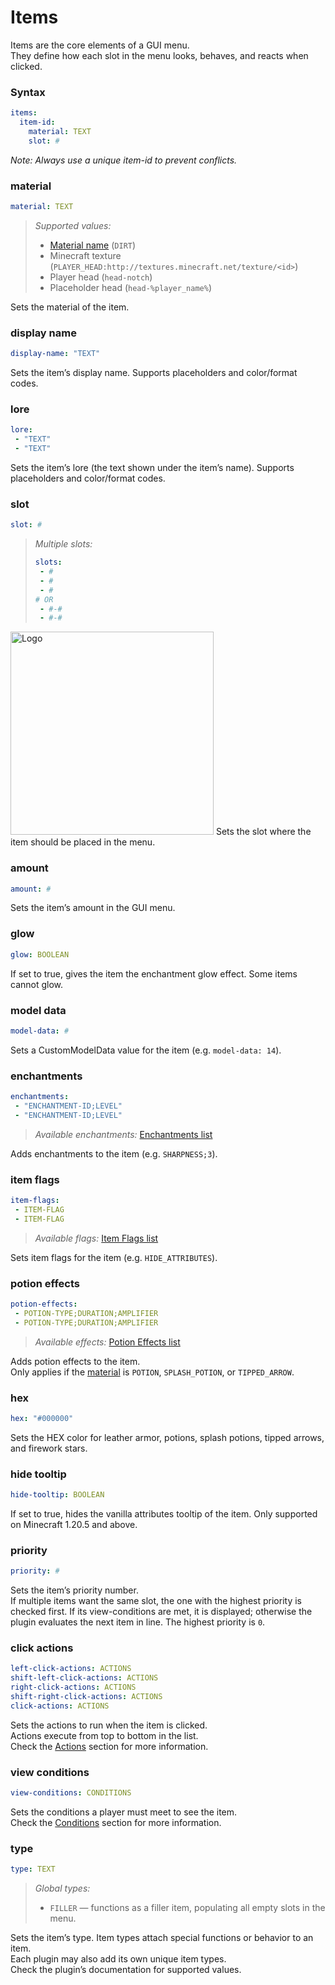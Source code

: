 # Items
Items are the core elements of a GUI menu.  
They define how each slot in the menu looks, behaves, and reacts when clicked.

### Syntax
```yaml
items:
  item-id:
    material: TEXT
    slot: #
```
*Note: Always use a unique item-id to prevent conflicts.*

### material
```yaml
material: TEXT
```
> *Supported values:*  
> - [Material name](https://hub.spigotmc.org/javadocs/spigot/org/bukkit/Material.html) (`DIRT`)  
> - Minecraft texture (`PLAYER_HEAD:http://textures.minecraft.net/texture/<id>`)  
> - Player head (`head-notch`)  
> - Placeholder head (`head-%player_name%`)

Sets the material of the item.  

### display name
```yaml
display-name: "TEXT"
```
Sets the item’s display name. Supports placeholders and color/format codes.

### lore
```yaml
lore:
 - "TEXT"
 - "TEXT"
```
Sets the item’s lore (the text shown under the item’s name). Supports placeholders and color/format codes.

### slot
```yaml
slot: #
```
> *Multiple slots:*
> ```yaml
> slots:
>  - #
>  - #
>  - #
> # OR
>  - #-#
>  - #-#
> ```

<img src="https://github.com/VinceSMC/SMC-Developments/blob/2340e4f55e1d40989c508a8ca77ba1a6cb528394/images/slots.png" alt="Logo" width="auto" height="325">
Sets the slot where the item should be placed in the menu.

### amount
```yaml
amount: #
```
Sets the item’s amount in the GUI menu.

### glow
```yaml
glow: BOOLEAN
```
If set to true, gives the item the enchantment glow effect. Some items cannot glow.

### model data
```yaml
model-data: #
```
Sets a CustomModelData value for the item (e.g. `model-data: 14`).

### enchantments
```yaml
enchantments:
 - "ENCHANTMENT-ID;LEVEL"
 - "ENCHANTMENT-ID;LEVEL"
```
> *Available enchantments:* [Enchantments list](https://hub.spigotmc.org/javadocs/bukkit/org/bukkit/enchantments/Enchantment.html)

Adds enchantments to the item (e.g. `SHARPNESS;3`).

### item flags
```yaml
item-flags:
 - ITEM-FLAG
 - ITEM-FLAG
```
> *Available flags:* [Item Flags list](https://hub.spigotmc.org/javadocs/bukkit/org/bukkit/inventory/ItemFlag.html)

Sets item flags for the item (e.g. `HIDE_ATTRIBUTES`).

### potion effects
```yaml
potion-effects:
 - POTION-TYPE;DURATION;AMPLIFIER
 - POTION-TYPE;DURATION;AMPLIFIER
```
> *Available effects:* [Potion Effects list](https://hub.spigotmc.org/javadocs/bukkit/org/bukkit/potion/PotionEffectType.html)

Adds potion effects to the item.
<br>Only applies if the [material](items.md#material) is `POTION`, `SPLASH_POTION`, or `TIPPED_ARROW`.  

### hex
```yaml
hex: "#000000"
```
Sets the HEX color for leather armor, potions, splash potions, tipped arrows, and firework stars.

### hide tooltip
```yaml
hide-tooltip: BOOLEAN
```
If set to true, hides the vanilla attributes tooltip of the item. Only supported on Minecraft 1.20.5 and above.

### priority
```yaml
priority: #
```
Sets the item’s priority number.
<br> If multiple items want the same slot, the one with the highest priority is checked first. If its view-conditions are met, it is displayed; otherwise the plugin evaluates the next item in line. The highest priority is `0`.

### click actions
```yaml
left-click-actions: ACTIONS
shift-left-click-actions: ACTIONS
right-click-actions: ACTIONS
shift-right-click-actions: ACTIONS
click-actions: ACTIONS
```
Sets the actions to run when the item is clicked.
<br>Actions execute from top to bottom in the list.
<br>Check the [Actions](https://github.com/VinceSMC/SMC-Developments/blob/f5a97c218bf83512aa6d5232cb35e18444c6d88d/documentation/actions.md) section for more information.

### view conditions
```yaml
view-conditions: CONDITIONS
```
Sets the conditions a player must meet to see the item.
<br>Check the [Conditions](https://github.com/VinceSMC/SMC-Developments/blob/main/documentation/conditions.md) section for more information.

### type
```yaml
type: TEXT
```
> *Global types:*
> - `FILLER` — functions as a filler item, populating all empty slots in the menu.

Sets the item’s type. Item types attach special functions or behavior to an item.
<br>Each plugin may also add its own unique item types.
<br>Check the plugin’s documentation for supported values.














